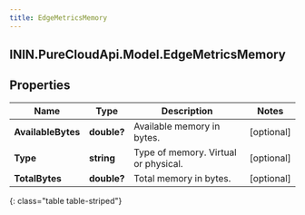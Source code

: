 ```yaml
---
title: EdgeMetricsMemory
---
```

## ININ.PureCloudApi.Model.EdgeMetricsMemory

## Properties

|Name | Type | Description | Notes|
|------------ | ------------- | ------------- | -------------|
| **AvailableBytes** | **double?** | Available memory in bytes. | [optional] |
| **Type** | **string** | Type of memory. Virtual or physical. | [optional] |
| **TotalBytes** | **double?** | Total memory in bytes. | [optional] |
{: class="table table-striped"}


